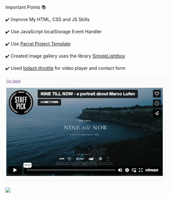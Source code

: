 Important Points 📚

✔️ Improve My HTML, CSS and JS Skills

✔️ Use JavaScript localStorage Event Handler

✔️ Use [Parcel Project Template](https://github.com/goitacademy/parcel-project-template)

✔️  Created image gallery uses the library [SimpleLightbox](https://simplelightbox.com)

✔️ Used [lodash.throttle](https://www.npmjs.com/package/lodash.throttle) for video player and contact form

![first screen](https://github.com/daria-hryshchenko/Vanilla-JS-ProJects-USE-Lodash/blob/main/video-player.png)




![](https://media.giphy.com/media/RI0hMZ0VvjdWgOBEuQ/giphy.gif)
